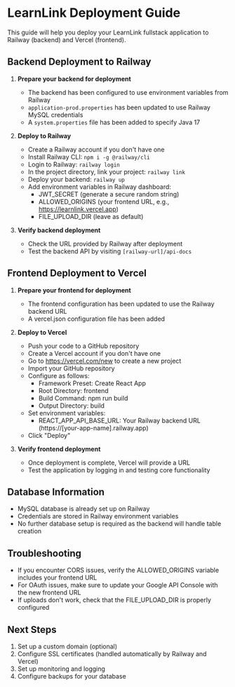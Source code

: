 # LearnLink Deployment Guide

This guide will help you deploy your LearnLink fullstack application to Railway (backend) and Vercel (frontend).

## Backend Deployment to Railway

1. **Prepare your backend for deployment**
   - The backend has been configured to use environment variables from Railway
   - `application-prod.properties` has been updated to use Railway MySQL credentials
   - A `system.properties` file has been added to specify Java 17

2. **Deploy to Railway**
   - Create a Railway account if you don't have one
   - Install Railway CLI: `npm i -g @railway/cli`
   - Login to Railway: `railway login`
   - In the project directory, link your project: `railway link`
   - Deploy your backend: `railway up`
   - Add environment variables in Railway dashboard:
     - JWT_SECRET (generate a secure random string)
     - ALLOWED_ORIGINS (your frontend URL, e.g., https://learnlink.vercel.app)
     - FILE_UPLOAD_DIR (leave as default)

3. **Verify backend deployment**
   - Check the URL provided by Railway after deployment
   - Test the backend API by visiting `[railway-url]/api-docs`

## Frontend Deployment to Vercel

1. **Prepare your frontend for deployment**
   - The frontend configuration has been updated to use the Railway backend URL
   - A vercel.json configuration file has been added

2. **Deploy to Vercel**
   - Push your code to a GitHub repository
   - Create a Vercel account if you don't have one
   - Go to https://vercel.com/new to create a new project
   - Import your GitHub repository
   - Configure as follows:
     - Framework Preset: Create React App
     - Root Directory: frontend
     - Build Command: npm run build
     - Output Directory: build
   - Set environment variables:
     - REACT_APP_API_BASE_URL: Your Railway backend URL (https://[your-app-name].railway.app)
   - Click "Deploy"

3. **Verify frontend deployment**
   - Once deployment is complete, Vercel will provide a URL
   - Test the application by logging in and testing core functionality

## Database Information

- MySQL database is already set up on Railway
- Credentials are stored in Railway environment variables
- No further database setup is required as the backend will handle table creation

## Troubleshooting

- If you encounter CORS issues, verify the ALLOWED_ORIGINS variable includes your frontend URL
- For OAuth issues, make sure to update your Google API Console with the new frontend URL
- If uploads don't work, check that the FILE_UPLOAD_DIR is properly configured

## Next Steps

1. Set up a custom domain (optional)
2. Configure SSL certificates (handled automatically by Railway and Vercel)
3. Set up monitoring and logging
4. Configure backups for your database

